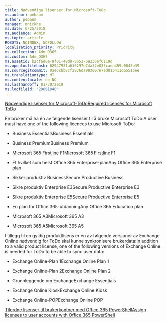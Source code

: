 ```yaml
---
title: Nødvendige lisenser for Microsoft-ToDo
ms.author: pebaum
author: pebaum
manager: mnirkhe
ms.date: 6/25/2018
ms.audience: Admin
ms.topic: article
ROBOTS: NOINDEX, NOFOLLOW
localization_priority: Priority
ms.collection: Adm_O365
ms.custom: Adm_O365
ms.assetid: b2cf6d0a-9f01-49d8-8653-6a3366f6119d
ms.openlocfilehash: 62947931a616297e74a32e035caea459c0043e39
ms.sourcegitcommit: 0ae6cbb8cf2836da98300767ed81b411d6551bee
ms.translationtype: MT
ms.contentlocale: nb-NO
ms.lasthandoff: 01/30/2019
ms.locfileid: "29661040"
---
```

[<span data-ttu-id="b75ee-102">Nødvendige lisenser for Microsoft-ToDo</span><span class="sxs-lookup"><span data-stu-id="b75ee-102">Required licenses for Microsoft ToDo</span></span>](https://support.office.com/article/381e9d1b-c500-49b5-973e-890fd86528d7.aspx)
  
<span data-ttu-id="b75ee-103">En bruker må ha én av følgende lisenser til å bruke Microsoft ToDo:</span><span class="sxs-lookup"><span data-stu-id="b75ee-103">A user must have one of the following licences to use Microsoft ToDo:</span></span>
  
- <span data-ttu-id="b75ee-104">Business Essentials</span><span class="sxs-lookup"><span data-stu-id="b75ee-104">Business Essentials</span></span>
    
- <span data-ttu-id="b75ee-105">Business Premium</span><span class="sxs-lookup"><span data-stu-id="b75ee-105">Business Premium</span></span>
    
- <span data-ttu-id="b75ee-106">Microsoft 365 Firstline F1</span><span class="sxs-lookup"><span data-stu-id="b75ee-106">Microsoft 365 Firstline F1</span></span>
    
- <span data-ttu-id="b75ee-107">Et hvilket som helst Office 365 Enterprise-plan</span><span class="sxs-lookup"><span data-stu-id="b75ee-107">Any Office 365 Enterprise plan</span></span>
    
- <span data-ttu-id="b75ee-108">Sikker produktiv Business</span><span class="sxs-lookup"><span data-stu-id="b75ee-108">Secure Productive Business</span></span>
    
- <span data-ttu-id="b75ee-109">Sikre produktiv Enterprise E3</span><span class="sxs-lookup"><span data-stu-id="b75ee-109">Secure Productive Enterprise E3</span></span>
    
- <span data-ttu-id="b75ee-110">Sikre produktiv Enterprise E5</span><span class="sxs-lookup"><span data-stu-id="b75ee-110">Secure Productive Enterprise E5</span></span>
    
- <span data-ttu-id="b75ee-111">En plan for Office 365-utdanning</span><span class="sxs-lookup"><span data-stu-id="b75ee-111">Any Office 365 Education plan</span></span>
    
- <span data-ttu-id="b75ee-112">Microsoft 365 A3</span><span class="sxs-lookup"><span data-stu-id="b75ee-112">Microsoft 365 A3</span></span>
    
- <span data-ttu-id="b75ee-113">Microsoft 365 A5</span><span class="sxs-lookup"><span data-stu-id="b75ee-113">Microsoft 365 A5</span></span>
    
<span data-ttu-id="b75ee-114">I tillegg til en gyldig produktlisens er én av følgende versjoner av Exchange Online nødvendig for ToDo skal kunne synkronisere brukerdata:</span><span class="sxs-lookup"><span data-stu-id="b75ee-114">In addition to a valid product license, one of the following versions of Exchange Online is needed for ToDo to be able to sync user data:</span></span> 
  
- <span data-ttu-id="b75ee-115">Exchange Online-Plan 1</span><span class="sxs-lookup"><span data-stu-id="b75ee-115">Exchange Online Plan 1</span></span>
    
- <span data-ttu-id="b75ee-116">Exchange Online-Plan 2</span><span class="sxs-lookup"><span data-stu-id="b75ee-116">Exchange Online Plan 2</span></span>
    
- <span data-ttu-id="b75ee-117">Grunnleggende om Exchange</span><span class="sxs-lookup"><span data-stu-id="b75ee-117">Exchange Essentials</span></span>
    
- <span data-ttu-id="b75ee-118">Exchange Online Kiosk</span><span class="sxs-lookup"><span data-stu-id="b75ee-118">Exchange Online Kiosk</span></span>
    
- <span data-ttu-id="b75ee-119">Exchange Online-POP</span><span class="sxs-lookup"><span data-stu-id="b75ee-119">Exchange Online POP</span></span>
    
[<span data-ttu-id="b75ee-120">Tilordne lisenser til brukerkontoer med Office 365 PowerShell</span><span class="sxs-lookup"><span data-stu-id="b75ee-120">Assign licenses to user accounts with Office 365 PowerShell</span></span>](https://docs.microsoft.com/office365/enterprise/powershell/assign-licenses-to-user-accounts-with-office-365-powershell )
  

